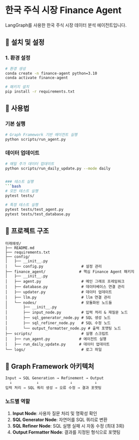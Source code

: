 # 한국 주식 시장 Finance Agent

LangGraph를 사용한 한국 주식 시장 데이터 분석 에이전트입니다.


## 🚀 설치 및 설정

### 1. 환경 설정
```bash
# 환경 생성
conda create -n finance-agent python=3.10
conda activate finance-agent

# 패키지 설치
pip install -r requirements.txt
```

## 🎯 사용법

### 기본 실행
```bash
# Graph Framework 기반 에이전트 실행
python scripts/run_agent.py
```

### 데이터 업데이트
```bash
# 매일 주가 데이터 업데이트
python scripts/run_daily_update.py --mode daily


### 테스트 실행
```bash
# 모든 테스트 실행
pytest tests/

# 특정 테스트 실행
pytest tests/test_agent.py
pytest tests/test_database.py
```

## 📁 프로젝트 구조

```
미래에셋/
├── README.md
├── requirements.txt
├── config/
│   ├── __init__.py
│   └── config.py                 # 설정 관리
├── finance_agent/               # 핵심 Finance Agent 패키지
│   ├── __init__.py
│   ├── agent.py                  # 메인 그래프 프레임워크
│   ├── database.py               # 데이터베이스 연결 관리
│   ├── updater.py                # 데이터 업데이트
│   ├── llm.py                    # llm 연결 관리
│   └── nodes/                    # 모듈화된 노드들
│       ├── __init__.py
│       ├── input_node.py         # 입력 처리 & 재질문 노드
│       ├── sql_generator_node.py # SQL 생성 노드
│       ├── sql_refiner_node.py   # SQL 수정 노드
│       └── output_formatter_node.py # 출력 포맷팅 노드
├── scripts/                      # 실행 스크립트
│   ├── run_agent.py             # 에이전트 실행
│   ├── run_daily_update.py      # 데이터 업데이트
└── logs/                         # 로그 파일
```

## 🔧 Graph Framework 아키텍처

```
Input → SQL Generation → Refinement → Output
  ↓           ↓              ↓          ↓
입력 처리 → SQL 쿼리 생성 → 오류 수정 → 결과 포맷팅
```

### 노드별 역할
1. **Input Node**: 사용자 질문 처리 및 명확성 확인
2. **SQL Generator Node**: 자연어를 SQL 쿼리로 변환
3. **SQL Refiner Node**: SQL 실행 실패 시 자동 수정 (최대 3회)
4. **Output Formatter Node**: 결과를 지정된 형식으로 포맷팅

